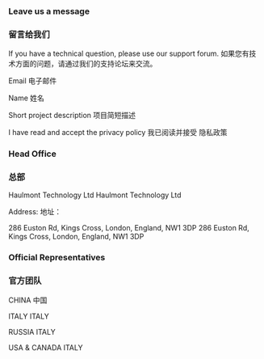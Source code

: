 ### Leave us a message

### 留言给我们

If you have a technical question, please use our support forum.
如果您有技术方面的问题，请通过我们的支持论坛来交流。

Email
电子邮件

Name
姓名

Short project description
项目简短描述

I have read and accept the privacy policy
我已阅读并接受 隐私政策

### Head Office

### 总部

Haulmont Technology Ltd
Haulmont Technology Ltd

Address:
地址：

286 Euston Rd, Kings Cross, London, England, NW1 3DP
286 Euston Rd, Kings Cross, London, England, NW1 3DP

### Official Representatives

### 官方团队

CHINA
中国

ITALY
ITALY

RUSSIA
ITALY

USA & CANADA
ITALY
